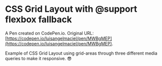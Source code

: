 # CSS Grid Layout with @support flexbox fallback

A Pen created on CodePen.io. Original URL: [https://codepen.io/luisangelmaciel/pen/MWBgMEP](https://codepen.io/luisangelmaciel/pen/MWBgMEP).

Example of CSS Grid Layout using grid-areas through three different media queries to make it responsive.  😎